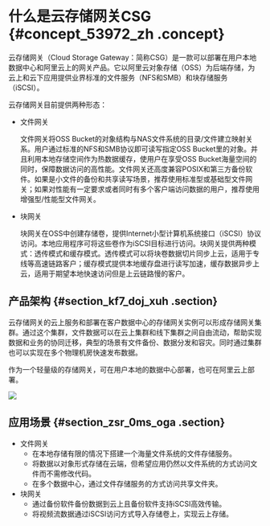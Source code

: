 # 什么是云存储网关CSG {#concept_53972_zh .concept}

云存储网关（Cloud Storage Gateway：简称CSG）是一款可以部署在用户本地数据中心和阿里云上的网关产品。它以阿里云对象存储（OSS）为后端存储，为云上和云下应用提供业界标准的文件服务（NFS和SMB）和块存储服务（iSCSI）。

云存储网关目前提供两种形态：

-   文件网关

    文件网关将OSS Bucket的对象结构与NAS文件系统的目录/文件建立映射关系。用户通过标准的NFS和SMB协议即可读写指定OSS Bucket里的对象。并且利用本地存储空间作为热数据缓存，使用户在享受OSS Bucket海量空间的同时，保障数据访问的高性能。文件网关还高度兼容POSIX和第三方备份软件。如果是小文件的备份和共享读写场景，推荐使用标准型或基础型文件网关；如果对性能有一定要求或者同时有多个客户端访问数据的用户，推荐使用增强型/性能型文件网关。

-   块网关

    块网关在OSS中创建存储卷，提供Internet小型计算机系统接口（iSCSI）协议访问。本地应用程序可将这些卷作为iSCSI目标进行访问。块网关提供两种模式：透传模式和缓存模式。透传模式可以将块卷数据切片同步上云，适用于专线等高速链路客户；缓存模式提供本地缓存盘进行读写加速，缓存数据异步上云，适用于期望本地快速访问但是上云链路慢的客户。


## 产品架构 {#section_kf7_doj_xuh .section}

云存储网关的云上服务和部署在客户数据中心的存储网关实例可以形成存储网关集群。通过这个集群，文件数据可以在云上集群和线下集群之间自由流动，帮助实现数据和业务的协同迁移，典型的场景有文件备份、数据分发和容灾。同时通过集群也可以实现在多个物理机房快速发布数据。

作为一个轻量级的存储网关，可在用户本地的数据中心部署，也可在阿里云上部署。

 ![](http://docs-aliyun.cn-hangzhou.oss.aliyun-inc.com/assets/pic/108231/cn_zh/1550821325613/1-1.png)

## 应用场景 {#section_zsr_0ms_oga .section}

-   文件网关
    -   在本地存储有限的情况下搭建一个海量文件系统的文件存储服务。
    -   将数据以对象形式存储在云端，但希望应用仍然以文件系统的方式访问文件而不需修改代码。
    -   在多个数据中心，通过文件存储服务的方式访问共享文件夹。
-   块网关
    -   通过备份软件备份数据到云上且备份软件支持iSCSI高效传输。
    -   将视频流数据通过iSCSI访问方式导入存储卷上，实现云上存储。


